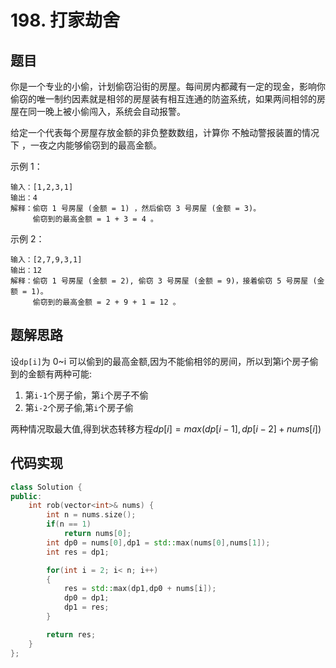 # 198. 打家劫舍 
## 题目
你是一个专业的小偷，计划偷窃沿街的房屋。每间房内都藏有一定的现金，影响你偷窃的唯一制约因素就是相邻的房屋装有相互连通的防盗系统，如果两间相邻的房屋在同一晚上被小偷闯入，系统会自动报警。

给定一个代表每个房屋存放金额的非负整数数组，计算你 不触动警报装置的情况下 ，一夜之内能够偷窃到的最高金额。

示例 1：
```
输入：[1,2,3,1]
输出：4
解释：偷窃 1 号房屋 (金额 = 1) ，然后偷窃 3 号房屋 (金额 = 3)。
     偷窃到的最高金额 = 1 + 3 = 4 。
```
示例 2：
```
输入：[2,7,9,3,1]
输出：12
解释：偷窃 1 号房屋 (金额 = 2), 偷窃 3 号房屋 (金额 = 9)，接着偷窃 5 号房屋 (金额 = 1)。
     偷窃到的最高金额 = 2 + 9 + 1 = 12 。
```

## 题解思路
设`dp[i]`为 0~i 可以偷到的最高金额,因为不能偷相邻的房间，所以到第i个房子偷到的金额有两种可能:    

1. 第`i-1`个房子偷，第`i`个房子不偷
2. 第`i-2`个房子偷,第`i`个房子偷  

两种情况取最大值,得到状态转移方程$dp[i] = max(dp[i - 1],dp[i - 2] + nums[i])$
    

## 代码实现
```C++
class Solution {
public:
    int rob(vector<int>& nums) {
        int n = nums.size();
        if(n == 1)
            return nums[0];
        int dp0 = nums[0],dp1 = std::max(nums[0],nums[1]);
        int res = dp1;

        for(int i = 2; i< n; i++)
        {
            res = std::max(dp1,dp0 + nums[i]);
            dp0 = dp1;
            dp1 = res;
        }

        return res; 
    }
};
```